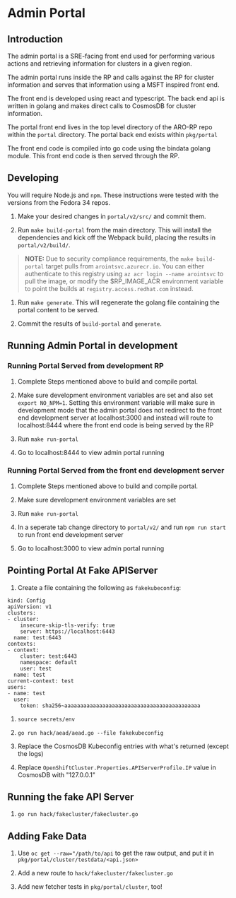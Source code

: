 # Admin Portal

## Introduction

The admin portal is a SRE-facing front end used for performing various actions and retrieving information for clusters in a given region.

The admin portal runs inside the RP and calls against the RP for cluster information and serves that information using a MSFT inspired front end.

The front end is developed using react and typescript. The back end api is written in golang and makes direct calls to CosmosDB for cluster information.

The portal front end lives in the top level directory of the ARO-RP repo within the `portal` directory. The portal back end exists within `pkg/portal`

The front end code is compiled into go code using the bindata golang module. This front end code is then served through the RP.


## Developing

You will require Node.js and `npm`. These instructions were tested with the versions from the Fedora 34 repos.

1. Make your desired changes in `portal/v2/src/` and commit them.

1. Run `make build-portal` from the main directory. This will install the dependencies and kick off the Webpack build, placing the results in `portal/v2/build/`.

  > __NOTE:__ Due to security compliance requirements, the `make build-portal` target pulls from `arointsvc.azurecr.io`. You can either authenticate to this registry using `az acr login --name arointsvc` to pull the image, or modify the $RP_IMAGE_ACR environment variable to point the builds at `registry.access.redhat.com` instead.
        
1. Run `make generate`. This will regenerate the golang file containing the portal content to be served.

1. Commit the results of `build-portal` and `generate`.

## Running Admin Portal in development

### Running Portal Served from development RP

1. Complete Steps mentioned above to build and compile portal.

1. Make sure development environment variables are set and also set `export NO_NPM=1`. Setting this environment variable will make sure in development mode that the admin portal does not redirect to the front end development server at localhost:3000 and instead will route to localhost:8444 where the front end code is being served by the RP

1. Run `make run-portal`

1. Go to localhost:8444 to view admin portal running

### Running Portal Served from the front end development server

1. Complete Steps mentioned above to build and compile portal.

1. Make sure development environment variables are set

1. Run `make run-portal`

1. In a seperate tab change directory to `portal/v2/` and run `npm run start` to run front end development server

1. Go to localhost:3000 to view admin portal running

## Pointing Portal At Fake APIServer

1. Create a file containing the following as `fakekubeconfig`:

```
kind: Config
apiVersion: v1
clusters:
- cluster:
    insecure-skip-tls-verify: true
    server: https://localhost:6443
  name: test:6443
contexts:
- context:
    cluster: test:6443
    namespace: default
    user: test
  name: test
current-context: test
users:
- name: test
  user:
    token: sha256~aaaaaaaaaaaaaaaaaaaaaaaaaaaaaaaaaaaaaaaaaaa
```

1. `source secrets/env`

1. `go run hack/aead/aead.go --file fakekubeconfig`

1. Replace the CosmosDB Kubeconfig entries with what's returned (except the logs)

1. Replace `OpenShiftCluster.Properties.APIServerProfile.IP` value in CosmosDB with "127.0.0.1"

## Running the fake API Server

1. `go run hack/fakecluster/fakecluster.go`

## Adding Fake Data

1. Use `oc get --raw="/path/to/api` to get the raw output, and put it in `pkg/portal/cluster/testdata/<api.json>`

1. Add a new route to `hack/fakecluster/fakecluster.go`

1. Add new fetcher tests in `pkg/portal/cluster`, too!
